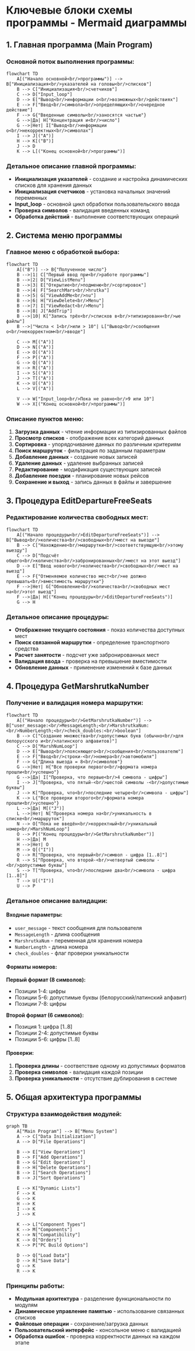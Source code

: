 # Ключевые блоки схемы программы - Mermaid диаграммы

## 1. Главная программа (Main Program)

### Основной поток выполнения программы:

```mermaid
flowchart TD
    A[("Начало основной<br/>программы")] --> B["Инициализация<br/>указателей на головы<br/>списков"]
    B --> C["Инициализация<br/>счетчиков"]
    C --> D["Input_loop"]
    D --> E["Вывод<br/>информации о<br/>возможных<br/>действиях"]
    E --> F["Ввод<br/>символа<br/>определяющих<br/>очередное действие"]
    F --> G{"Введенные символы<br/>заносятся частью"}
    G -->|Да| H["Концентрация и<br/>число"]
    G -->|Нет| I["Вывод<br/>информации о<br/>некорректных<br/>символах"]
    I --> J[("A")]
    H --> K[("B")]
    J --> D
    K --> L[("Конец основной<br/>программы")]
```

### Детальное описание главной программы:
- **Инициализация указателей** - создание и настройка динамических списков для хранения данных
- **Инициализация счетчиков** - установка начальных значений переменных
- **Input_loop** - основной цикл обработки пользовательского ввода
- **Проверка символов** - валидация введенных команд
- **Обработка действий** - выполнение соответствующих операций

## 2. Система меню программы

### Главное меню с обработкой выбора:

```mermaid
flowchart TD
    A[("B")] --> B{"Полученное число"}
    B -->|1| C["Первый ввод при<br/>работе программы"]
    B -->|2| D["ViewListMenu"]
    B -->|3| E["Открытие<br/>подменю<br/>сортировок"]
    B -->|4| F["SearchMars<br/>hrutka"]
    B -->|5| G["ViewAddMe<br/>nu"]
    B -->|6| H["ViewDelete<br/>Menu"]
    B -->|7| I["ViewRedact<br/>Menu"]
    B -->|8| J["AddTrip"]
    B -->|10| K["Запись трёх<br/>списков в<br/>типизированн<br/>ые файлы"]
    B -->|"Числа < 1<br/>или > 10"| L["Вывод<br/>сообщения о<br/>некорректном<br/>вводе"]
    
    C --> M[("A")]
    D --> N[("A")]
    E --> O[("A")]
    F --> P[("A")]
    G --> Q[("A")]
    H --> R[("A")]
    I --> S[("A")]
    J --> T[("A")]
    K --> U[("A")]
    L --> V[("A")]
    
    V --> W["Input_loop<br/>Пока не равно<br/>9 или 10"]
    W --> X[("Конец основной<br/>программы")]
```

### Описание пунктов меню:
1. **Загрузка данных** - чтение информации из типизированных файлов
2. **Просмотр списков** - отображение всех категорий данных
3. **Сортировка** - упорядочивание данных по различным критериям
4. **Поиск маршруток** - фильтрация по заданным параметрам
5. **Добавление данных** - создание новых записей
6. **Удаление данных** - удаление выбранных записей
7. **Редактирование** - модификация существующих записей
8. **Добавление поездки** - планирование новых рейсов
10. **Сохранение и выход** - запись данных в файлы и завершение

## 3. Процедура EditDepartureFreeSeats

### Редактирование количества свободных мест:

```mermaid
flowchart TD
    A[("Начало процедуры<br/>EditDepartureFreeSeats")] --> B["Вывод<br/>количества<br/>свободных<br/>мест на выезде"]
    B --> C["Нахождение<br/>маршрутки<br/>соответствующую<br/>этому выезду"]
    C --> D["Подсчёт общего<br/>количества<br/>забронированных<br/>мест на этот выезд"]
    D --> E["Ввод нового<br/>количества<br/>свободных<br/>мест на выезд"]
    E --> F{"Отменяемое количество мест<br/>не должно превышать<br/>вместимость маршрутки"}
    F -->|Нет| G["Обновление<br/>количества<br/>свободных мест на<br/>этот выезд"]
    F -->|Да| H[("Конец процедуры<br/>EditDepartureFreeSeats")]
    G --> H
```

### Детальное описание процедуры:
- **Отображение текущего состояния** - показ количества доступных мест
- **Поиск связанной маршрутки** - определение транспортного средства
- **Расчет занятости** - подсчет уже забронированных мест
- **Валидация ввода** - проверка на превышение вместимости
- **Обновление данных** - применение изменений к базе данных

## 4. Процедура GetMarshrutkaNumber

### Получение и валидация номера маршрутки:

```mermaid
flowchart TD
    A[("Начало процедуры<br/>GetMarshrutkaNumber")] --> B["user_message:<br/>MessageLength;<br/>MarshrutkaNum:<br/>NumberLength;<br/>check_doubles:<br/>boolean"]
    B --> C["Создание множества<br/>допустимых букв (обычно<br/>для белорусского и<br/>латинского алфавитов)"]
    C --> D["MarshNumLoop"]
    D --> E["Вывод<br/>поясняющего<br/>сообщения<br/>пользователю"]
    E --> F["Ввод<br/>строки-<br/>номера<br/>автомобиля"]
    F --> G{"Длина выезда = 8<br/>символов"}
    G -->|Нет| H{"Все проверки первого<br/>формата номера прошли<br/>успешно"}
    G -->|Да| I["Проверка, что первые<br/>4 символа - цифры"]
    I --> J["Проверка, что пятый-<br/>шестой символы -<br/>допустимые буквы"]
    J --> K["Проверка, что<br/>последние четыре<br/>символа - цифры"]
    K --> L{"Все проверки второго<br/>формата номера прошли<br/>успешно"}
    L -->|Да| M[("J")]
    L -->|Нет| N["Проверка номера на<br/>уникальность в списке<br/>маршруток"]
    N --> O["Пока не введён<br/>корректный<br/>уникальный номер<br/>MarshNumLoop"]
    O --> P[("Конец процедуры<br/>GetMarshrutkaNumber")]
    H -->|Да| M
    H -->|Нет| O
    M --> Q[("I")]
    Q --> R["Проверка, что первый<br/>символ - цифра [1..8]"]
    R --> S["Проверка, что второй-<br/>четвертый символы -<br/>допустимые буквы"]
    S --> T["Проверка, что<br/>последние два<br/>символа - цифра [1..8]"]
    T --> U[("I")]
    U --> P
```

### Детальное описание валидации:

#### Входные параметры:
- `user_message` - текст сообщения для пользователя
- `MessageLength` - длина сообщения
- `MarshrutkaNum` - переменная для хранения номера
- `NumberLength` - длина номера
- `check_doubles` - флаг проверки уникальности

#### Форматы номеров:
**Первый формат (8 символов):**
- Позиции 1-4: цифры
- Позиции 5-6: допустимые буквы (белорусский/латинский алфавит)
- Позиции 7-8: цифры

**Второй формат (6 символов):**
- Позиция 1: цифра [1..8]
- Позиции 2-4: допустимые буквы
- Позиции 5-6: цифры [1..8]

#### Проверки:
1. **Проверка длины** - соответствие одному из допустимых форматов
2. **Проверка символов** - валидация каждой позиции
3. **Проверка уникальности** - отсутствие дублирования в системе

## 5. Общая архитектура программы

### Структура взаимодействия модулей:

```mermaid
graph TB
    A["Main Program"] --> B["Menu System"]
    A --> C["Data Initialization"]
    A --> D["File Operations"]
    
    B --> E["View Operations"]
    B --> F["Add Operations"]
    B --> G["Edit Operations"]
    B --> H["Delete Operations"]
    B --> I["Search Operations"]
    B --> J["Sort Operations"]
    
    E --> K["Dynamic Lists"]
    F --> K
    G --> K
    H --> K
    I --> K
    J --> K
    
    K --> L["Component Types"]
    K --> M["Components"]
    K --> N["Compatibility"]
    K --> O["Orders"]
    K --> P["PC Build Options"]
    
    D --> Q["Load Data"]
    D --> R["Save Data"]
    Q --> K
    R --> K
```

### Принципы работы:
- **Модульная архитектура** - разделение функциональности по модулям
- **Динамическое управление памятью** - использование связанных списков
- **Файловые операции** - сохранение/загрузка данных
- **Пользовательский интерфейс** - консольное меню с валидацией
- **Обработка ошибок** - проверка корректности данных на каждом этапе
